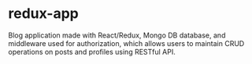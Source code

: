 # redux-app
Blog application made with React/Redux, Mongo DB database, and middleware used for authorization, which
allows users to maintain CRUD operations on posts and profiles using RESTful API.
